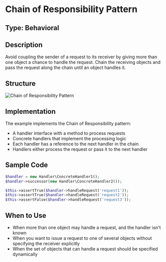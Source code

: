 # Chain of Responsibility Pattern

## Type: Behavioral

## Description
Avoid coupling the sender of a request to its receiver by giving more than one object a chance to handle the request. Chain the receiving objects and pass the request along the chain until an object handles it.

## Structure
![Chain of Responsibility Pattern](https://github.com/olegre/DesignPatterns/blob/master/~images/ChainOfResponsibility.png)

## Implementation
The example implements the Chain of Responsibility pattern:
- A handler interface with a method to process requests
- Concrete handlers that implement the processing logic
- Each handler has a reference to the next handler in the chain
- Handlers either process the request or pass it to the next handler

## Sample Code

```php
$handler = new Handler\ConcreteHandler1();
$handler->successor(new Handler\ConcreteHandler2());

$this->assertTrue($handler->handleRequest('request1'));
$this->assertTrue($handler->handleRequest('request2'));
$this->assertFalse($handler->handleRequest('request3'));
```

## When to Use
- When more than one object may handle a request, and the handler isn't known
- When you want to issue a request to one of several objects without specifying the receiver explicitly
- When the set of objects that can handle a request should be specified dynamically
